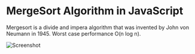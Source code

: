 # MergeSort Algorithm in JavaScript

Mergesort is a divide and impera algorithm that was invented by John von Neumann in 1945. Worst case performance O(n log n).

![Screenshot](http://www.blurtit.com/var/question/q/q3/q36/q369/q3698/e37583fb65458927174170519cd76019.jpg)